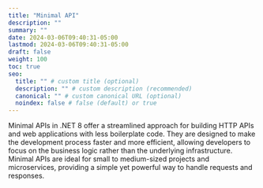 ```yaml
---
title: "Minimal API"
description: ""
summary: ""
date: 2024-03-06T09:40:31-05:00
lastmod: 2024-03-06T09:40:31-05:00
draft: false
weight: 100
toc: true
seo:
  title: "" # custom title (optional)
  description: "" # custom description (recommended)
  canonical: "" # custom canonical URL (optional)
  noindex: false # false (default) or true
---
```


Minimal APIs in .NET 8 offer a streamlined approach for building HTTP APIs and web applications with less boilerplate code. They are designed to make the development process faster and more efficient, allowing developers to focus on the business logic rather than the underlying infrastructure. Minimal APIs are ideal for small to medium-sized projects and microservices, providing a simple yet powerful way to handle requests and responses.
